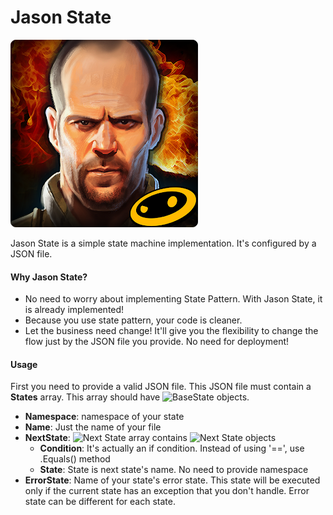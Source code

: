 # Jason State

![Jason Statham](https://raw.githubusercontent.com/akselarzuman/state-machine/dev/misc/logo.jpg)

Jason State is a simple state machine implementation. It's configured by a JSON file.

#### Why Jason State?
- No need to worry about implementing State Pattern. With Jason State, it is already implemented!
- Because you use state pattern, your code is cleaner.
- Let the business need change! It'll give you the flexibility to change the flow just by the JSON file you provide. No need for deployment!

#### Usage
First you need to provide a valid JSON file.
This JSON file must contain a **States** array. This array should have ![BaseState](https://github.com/akselarzuman/state-machine/blob/master/src/JasonState/Models/BaseState.cs) objects.
* **Namespace**: namespace of your state
* **Name**: Just the name of your file
* **NextState**: ![Next State](https://github.com/akselarzuman/state-machine/blob/master/src/JasonState/Models/NextState.cs) array contains ![Next State](https://github.com/akselarzuman/state-machine/blob/master/src/JasonState/Models/NextState.cs) objects
  * __Condition__: It's actually an if condition. Instead of using '==', use .Equals() method
  * __State__: State is next state's name. No need to provide namespace
* **ErrorState**: Name of your state's error state. This state will be executed only if the current state has an exception that you don't handle. Error state can be different for each state.

